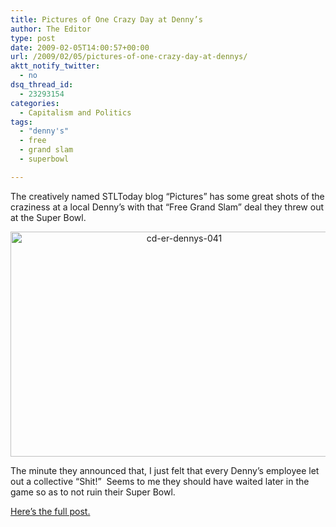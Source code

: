 ```yaml
---
title: Pictures of One Crazy Day at Denny’s
author: The Editor
type: post
date: 2009-02-05T14:00:57+00:00
url: /2009/02/05/pictures-of-one-crazy-day-at-dennys/
aktt_notify_twitter:
  - no
dsq_thread_id:
  - 23293154
categories:
  - Capitalism and Politics
tags:
  - "denny's"
  - free
  - grand slam
  - superbowl

---
```

The creatively named STLToday blog &#8220;Pictures&#8221; has some great shots of the craziness at a local Denny&#8217;s with that &#8220;Free Grand Slam&#8221; deal they threw out at the Super Bowl.

<p style="text-align: center;">
  <a href="http://punchingkitty.com/wp-content/uploads/2009/02/cd-er-dennys-041.jpg"><img class="aligncenter size-full wp-image-382" title="cd-er-dennys-041" src="http://punchingkitty.com/wp-content/uploads/2009/02/cd-er-dennys-041.jpg" alt="cd-er-dennys-041" width="540" height="360" srcset="http://media.punchingkitty.com/wordpress/2009/02/cd-er-dennys-041.jpg 600w, http://media.punchingkitty.com/wordpress/2009/02/cd-er-dennys-041-300x200.jpg 300w" sizes="(max-width: 540px) 100vw, 540px" /></a>
</p>

The minute they announced that, I just felt that every Denny&#8217;s employee let out a collective &#8220;Shit!&#8221;  Seems to me they should have waited later in the game so as to not ruin their Super Bowl. 

[Here&#8217;s the full post.][1]

 [1]: http://www.stltoday.com/blogzone/pictures/uncategorized/2009/02/and-you-thought-you-had-a-tough-day/